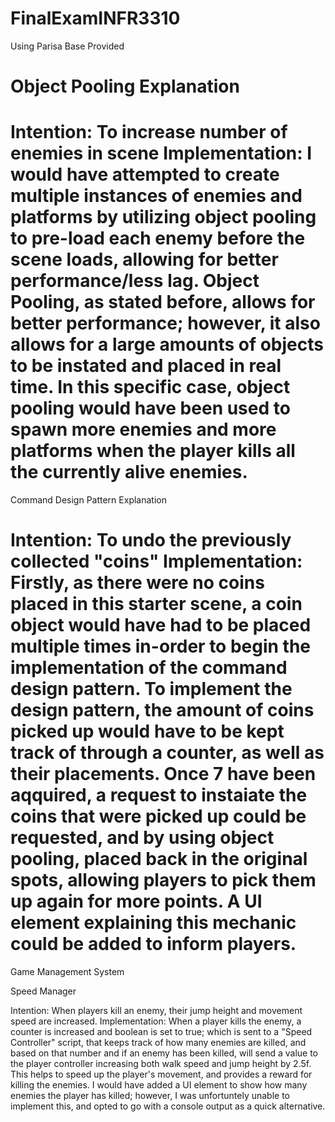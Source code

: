 # FinalExamINFR3310

Using Parisa Base Provided

Object Pooling Explanation
=================================
Intention: To increase number of enemies in scene
Implementation: I would have attempted to create multiple instances of enemies and platforms by utilizing object pooling to pre-load each enemy before the scene loads, allowing for better performance/less lag. Object Pooling, as stated before, allows for better performance; however, it also allows for a large amounts of objects to be instated and placed in real time. In this specific case, object pooling would have been used to spawn more enemies and more platforms when the player kills all the currently alive enemies.
=================================
Command Design Pattern Explanation

Intention: To undo the previously collected "coins"
Implementation: Firstly, as there were no coins placed in this starter scene, a coin object would have had to be placed multiple times in-order to begin the implementation of the command design pattern. To implement the design pattern, the amount of coins picked up would have to be kept track of through a counter, as well as their placements. Once 7 have been aqquired, a request to instaiate the coins that were picked up could be requested, and by using object pooling, placed back in the original spots, allowing players to pick them up again for more points. A UI element explaining this mechanic could be added to inform players.
=================================
Game Management System

Speed Manager

Intention: When players kill an enemy, their jump height and movement speed are increased.
Implementation: When a player kills the enemy, a counter is increased and boolean is set to true; which is sent to a "Speed Controller" script, that keeps track of how many enemies are killed, and based on that number and if an enemy has been killed, will send a value to the player controller increasing both walk speed and jump height by 2.5f. This helps to speed up the player's movement, and provides a reward for killing the enemies. I would have added a UI element to show how many enemies the player has killed; however, I was unfortuntely unable to implement this, and opted to go with a console output as a quick alternative.
